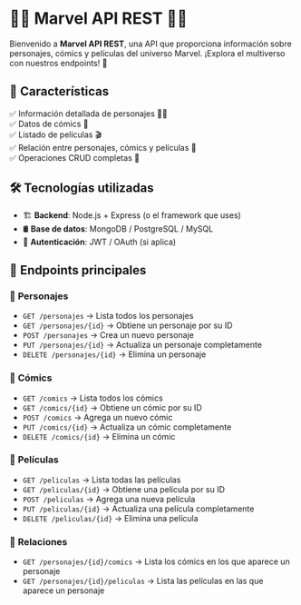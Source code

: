 # 🦸‍♂️ Marvel API REST 🦹‍♀️

Bienvenido a **Marvel API REST**, una API que proporciona información sobre personajes, cómics y películas del universo Marvel. ¡Explora el multiverso con nuestros endpoints! 🌌

## 🚀 Características  
✅ Información detallada de personajes 🦸‍♂️  
✅ Datos de cómics 📖  
✅ Listado de películas 🎬  
✅ Relación entre personajes, cómics y películas 🔗  
✅ Operaciones CRUD completas 🔄  

## 🛠 Tecnologías utilizadas  
- 🏗 **Backend**: Node.js + Express (o el framework que uses)  
- 🛢 **Base de datos**: MongoDB / PostgreSQL / MySQL  
- 🔐 **Autenticación**: JWT / OAuth (si aplica)  


## 📌 Endpoints principales  
### 📍 **Personajes**  
- `GET /personajes` → Lista todos los personajes  
- `GET /personajes/{id}` → Obtiene un personaje por su ID  
- `POST /personajes` → Crea un nuevo personaje  
- `PUT /personajes/{id}` → Actualiza un personaje completamente  
- `DELETE /personajes/{id}` → Elimina un personaje  

### 📍 **Cómics**  
- `GET /comics` → Lista todos los cómics  
- `GET /comics/{id}` → Obtiene un cómic por su ID  
- `POST /comics` → Agrega un nuevo cómic  
- `PUT /comics/{id}` → Actualiza un cómic completamente   
- `DELETE /comics/{id}` → Elimina un cómic  

### 📍 **Películas**  
- `GET /peliculas` → Lista todas las películas  
- `GET /peliculas/{id}` → Obtiene una película por su ID  
- `POST /peliculas` → Agrega una nueva película  
- `PUT /peliculas/{id}` → Actualiza una película completamente   
- `DELETE /peliculas/{id}` → Elimina una película  

### 📍 **Relaciones**  
- `GET /personajes/{id}/comics` → Lista los cómics en los que aparece un personaje  
- `GET /personajes/{id}/peliculas` → Lista las películas en las que aparece un personaje  

